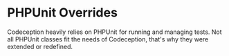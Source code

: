 # PHPUnit Overrides

Codeception heavily relies on PHPUnit for running and managing tests.
Not all PHPUnit classes fit the needs of Codeception, that's why they were extended or redefined. 
